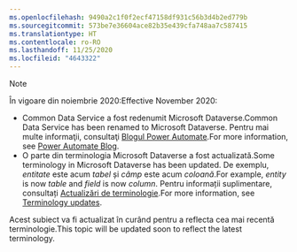 ```yaml
---
ms.openlocfilehash: 9490a2c1f0f2ecf47158df931c56b3d4b2ed779b
ms.sourcegitcommit: 573be7e36604ace82b35e439cfa748aa7c587415
ms.translationtype: HT
ms.contentlocale: ro-RO
ms.lasthandoff: 11/25/2020
ms.locfileid: "4643322"
---
```

> [!NOTE]
> <span data-ttu-id="05792-101">În vigoare din noiembrie 2020:</span><span class="sxs-lookup"><span data-stu-id="05792-101">Effective November 2020:</span></span>
>
> - <span data-ttu-id="05792-102">Common Data Service a fost redenumit Microsoft Dataverse.</span><span class="sxs-lookup"><span data-stu-id="05792-102">Common Data Service has been renamed to Microsoft Dataverse.</span></span> <span data-ttu-id="05792-103">Pentru mai multe informaţii, consultaţi [Blogul Power Automate](https://aka.ms/PAuAppBlog).</span><span class="sxs-lookup"><span data-stu-id="05792-103">For more information, see [Power Automate Blog](https://aka.ms/PAuAppBlog).</span></span>
> - <span data-ttu-id="05792-104">O parte din terminologia Microsoft Dataverse a fost actualizată.</span><span class="sxs-lookup"><span data-stu-id="05792-104">Some terminology in Microsoft Dataverse has been updated.</span></span> <span data-ttu-id="05792-105">De exemplu, *entitate* este acum *tabel* și *câmp* este acum *coloană*.</span><span class="sxs-lookup"><span data-stu-id="05792-105">For example, *entity* is now *table* and *field* is now *column*.</span></span> <span data-ttu-id="05792-106">Pentru informații suplimentare, consultați [Actualizări de terminologie](https://go.microsoft.com/fwlink/?linkid=2147247).</span><span class="sxs-lookup"><span data-stu-id="05792-106">For more information, see [Terminology updates](https://go.microsoft.com/fwlink/?linkid=2147247).</span></span>
>
> <span data-ttu-id="05792-107">Acest subiect va fi actualizat în curând pentru a reflecta cea mai recentă terminologie.</span><span class="sxs-lookup"><span data-stu-id="05792-107">This topic will be updated soon to reflect the latest terminology.</span></span>

